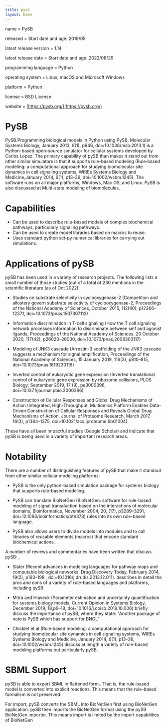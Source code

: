 ```yaml
---
title: pysb
layout: home
---
```


name                   = PySB

released               = Start date and age: 2019/05

latest release version = 1.14

latest release date    = Start date and age: 2022/08/29

programming language   = Python

operating system       = Linux, macOS and Microsoft Windows

platform               = Python

license                = BSD License

website                = [https://pysb.org/](https://pysb.org/)

PySB
====

PySB.Programming biological models in Python using PySB, Molecular Systems Biology, January 2013, 9(1), p646, doi=10.1038/msb.2013.1) is a Python-based open-source simulator for cellular systems developed by Carlos Lopez. The primary capability of pySB than makes it stand out from other similar simulators is that it supports rule-based modeling (Rule‐based modeling: a computational approach for studying biomolecular site dynamics in cell signaling systems, WIREs Systems Biology and Medicine,January 2014, 6(1), p13–36, doi=10.1002/wsbm.1245). The software runs on all major platforms, Windows, Mac OS, and Linux. PySB is also discussed at Multi-state modeling of biomolecules.

 Capabilities
 ============
 
* Can be used to describe rule-based models of complex biochemical pathways, particularly signaling pathways. 
* Can be used to create model libraries based on macros to reuse.
* Uses standard python sci-py numerical libraries for carrying out simulations.

Applications of pySB
====================

pySB has been used in a variety of research projects. The following lists a small number of those studies (out of a total of 230 mentions in the scientific literature (as of Oct 2022).

* Studies on substrate selectivity in cyclooxygenase-2 (Competition and allostery govern substrate selectivity of cyclooxygenase-2, Proceedings of the National Academy of Sciences, October 2015, 112(40), p12366–12371, doi=10.1073/pnas.1507307112)

* Information discrimination in T-cell signaling (How the T cell signaling network processes information to discriminate between self and agonist ligands, Proceedings of the National Academy of Sciences, 20 October 2020, 117(42), p26020–26030, doi=10.1073/pnas.2008303117)

* Modeling of JNK3 cascade (Arrestin-3 scaffolding of the JNK3 cascade suggests a mechanism for signal amplification, Proceedings of the National Academy of Sciences, 15 January 2019, 116(3), p810–815, doi=10.1073/pnas.1819230116)

* Inverted control of eukaryotic gene expression (Inverted translational control of eukaryotic gene expression by ribosome collisions, PLOS Biology, September 2019, 17 (9), pe3000396, doi=10.1371/journal.pbio.3000396)

* Construction of Cellular Responses and Global Drug Mechanisms of Action (Integrated, High-Throughput, Multiomics Platform Enables Data-Driven Construction of Cellular Responses and Reveals Global Drug Mechanisms of Action, Journal of Proteome Research, March 2017, 16(3), p1364–1375, doi=10.1021/acs.jproteome.6b01004)

These have all been impactful studies (Google Scholar) and indicate that pySB is being used in a variety of important research areas.

Notability
==========

There are a number of distinguishing features of pySB that make it standout from other similar cellular modeling platforms:

* PySB is the only python-based simulation package for systems biology that supports rule-based modeling. 

* PySB can translate BioNetGen (BioNetGen: software for rule-based modeling of signal transduction based on the interactions of molecular domains, Bioinformatics, November 2004, 20, (17), p3289–3291, doi=10.1093/bioinformatics/bth378) rules into its own rule-based language. 

* PySB also allows users to divide models into modules and to call libraries of reusable elements (macros) that encode standard biochemical actions. 

A number of reviews and commentaries have been written that discuss pySB:
,
* Slater (Recent advances in modeling languages for pathway maps and computable biological networks, Drug Discovery Today, February 2014, 19(2), p193–198 , doi=10.1016/j.drudis.2013.12.011). describes in detail the pros and cons of a variety of rule-based languages and platforms, including pySB

* Mitra and Hlaveck (Parameter estimation and uncertainty quantification for systems biology models, Current Opinion in Systems Biology, December 2019, 18,p9–18, doi=10.1016/j.coisb.2019.10.006) briefly discuss the importance of pySB, where they state: "Another package of note is PySB which has support for BNGL"

* Chicklet et al (Rule‐based modeling: a computational approach for studying biomolecular site dynamics in cell signaling systems, WIREs Systems Biology and Medicine, January 2014, 6(1), p13–36, doi=10.1002/wsbm.1245) discuss at length a variety of rule-based modeling platforms but particularly pySB.

SBML Support
============

pySB is able to export SBML in flattened form.. That is, the rule-based model is converted into explicit reactions. This means that the rule-based formalism is not preserved. 

For import, pySB converts the SBML into BioNetGen first using BioNetGen application. pySB then imports the BioNetGen format using the pySB BioNetGen importer. This means import is limited by the import capabilities of BioNetGen


